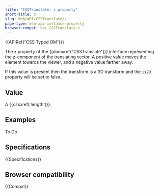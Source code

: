 ```yaml
---
title: "CSSTranslate: z property"
short-title: z
slug: Web/API/CSSTranslate/z
page-type: web-api-instance-property
browser-compat: api.CSSTranslate.z
---
```


{{APIRef("CSS Typed OM")}}

The **`z`** property of the
{{domxref("CSSTranslate")}} interface representing the z-component of the translating
vector. A positive value moves the element towards the viewer, and a negative value
farther away.

If this value is present then the transform is a 3D transform and the `is2D`
property will be set to false.

## Value

A {{cssxref('length')}}.

## Examples

To Do

## Specifications

{{Specifications}}

## Browser compatibility

{{Compat}}
